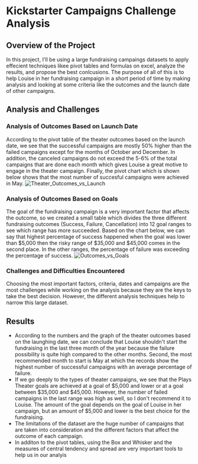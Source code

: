 # Kickstarter Campaigns Challenge Analysis 
## Overview of the Project
In this project, I'll be using a large fundraising campaings datasets to apply effecient techniques likee pivot tables and formulas on excel, analyze the results, and propose the best conlcusions. The purpose of all of this is to help Louise in her fundraising campaign in a short period of time by making analysis and looking at some criteria like the outcomes and the launch date of other campaigns. 
## Analysis and Challenges
### Analysis of Outcomes Based on Launch Date
According to the pivot table of the theater outcomes based on the launch date, we see that the successful campaigns are mostly 50% higher than the failed campaigns except for the months of October and December. In addition, the canceled campaigns do not exceed the 5-6% of the total campaigns that are done each month which gives Louise a great motive to engage in the theater campaign. Finally, the pivot chart which is shown below shows that the most number of succesful campaigns were achieved in May. 
![Theater_Outcomes_vs_Launch](https://user-images.githubusercontent.com/80184581/115190508-1f075b80-a0b6-11eb-99ce-3308acef3e9e.png)
### Analysis of Outcomes Based on Goals
The goal of the fundraising campaign is a very important factor that affects the outcome, so we created a small table which divides the three different fundraising outcomes (Success, Failure, Cancellation) into 12 goal ranges to see which range has more succeeded. Based on the chart below, we can say that highest percentage of success happened when the goal was lower than $5,000 then the risky range of $35,000 and $45,000 comes in the second place. In the other ranges, the percentage of failure was exceeding the percentage of success. 
![Outcomes_vs_Goals](https://user-images.githubusercontent.com/80184581/115190494-19aa1100-a0b6-11eb-99c4-acda8000c9b0.png)
### Challenges and Difficulties Encountered
Choosing the most important factors, criteria, dates and campaigns are the most challenges while working on the analysis because they are the keys to take the best decision. However, the different analysis techniques help to narrow this large dataset.  
## Results
   - According to the numbers and the graph of the theater outcomes based on the launghing date, we can conclude that Louise shouldn't start the fundraising in the last three month of the year because the failure possibility is quite high compared to the other months. Second, the most recommended month to start is May at which the records show the highest number of successful campaigns with an average percentage of failure.  
   - If we go deeply to the types of theater campaigns, we see that the Plays Theater goals are achieved at a goal of $5,000 and lower or at a goal between $35,000 and $45,000. However, the number of failed campaigns in the last range was high as well, so I don't recommend it to Louise. The amount of the goal depends on the goal of Louise in her campaign, but an amount of $5,000 and lower is the best choice for the fundraising. 
   - The limitations of the dataset are the huge number of campaigns that are taken into consideration and the different factors that affect the outcome of each campaign. 
   - In additon to the pivot tables, using the Box and Whisker and the measures of central tendency and spread are very important tools to help us in our analyis
